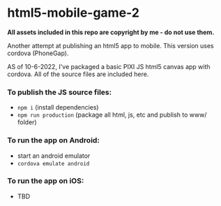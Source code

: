 # html5-mobile-game-2

**All assets included in this repo are copyright by me - do not use them.**

Another attempt at publishing an html5 app to mobile. This version uses cordova (PhoneGap).

AS of 10-6-2022, I've packaged a basic PIXI JS html5 canvas app with cordova. All of the source files are included here.

### To publish the JS source files:

-   `npm i` (install dependencies)
-   `npm run production` (package all html, js, etc and publish to www/ folder)

### To run the app on Android:

-   start an android emulator
-   `cordova emulate android`

### To run the app on iOS:

-   TBD
